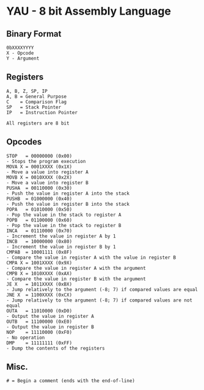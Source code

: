 # YAU - 8 bit Assembly Language

## Binary Format
    0bXXXXYYYY 
    X - Opcode
    Y - Argument

## Registers
    A, B, Z, SP, IP
    A, B = General Purpose 
    C    = Comparison Flag
    SP   = Stack Pointer
    IP   = Instruction Pointer

    All registers are 8 bit


## Opcodes

    STOP   = 00000000 (0x00) 
    - Stops the program execution
    MOVA X = 0001XXXX (0x1X)
    - Move a value into register A
    MOVB X = 0010XXXX (0x2X)
    - Move a value into register B
    PUSHA  = 00110000 (0x30)
    - Push the value in register A into the stack
    PUSHB  = 01000000 (0x40)
    - Push the value in register B into the stack
    POPA   = 01010000 (0x50)
    - Pop the value in the stack to register A
    POPB   = 01100000 (0x60)
    - Pop the value in the stack to register B
    INCA   = 01110000 (0x70)
    - Increment the value in register A by 1
    INCB   = 10000000 (0x80)
    - Increment the value in register B by 1
    CMPAB  = 10001111 (0x8F)
    - Compare the value in register A with the value in register B
    CMPA X = 1001XXXX (0x9X)
    - Compare the value in register A with the argument
    CMPB X = 1010XXXX (0xAX)
    - Compare the value in register B with the argument
    JE X   = 1011XXXX (0xBX)
    - Jump relatively to the argument (-8; 7) if compared values are equal 
    JNE X  = 1100XXXX (0xCX)
    - Jump relatively to the argument (-8; 7) if compared values are not equal
    OUTA   = 11010000 (0xD0)
    - Output the value in register A
    OUTB   = 11100000 (0xE0)
    - Output the value in register B
    NOP    = 11110000 (0xF0)
    - No operation
    DMP    = 11111111 (0xFF)
    - Dump the contents of the registers


## Misc.
    # = Begin a comment (ends with the end-of-line)